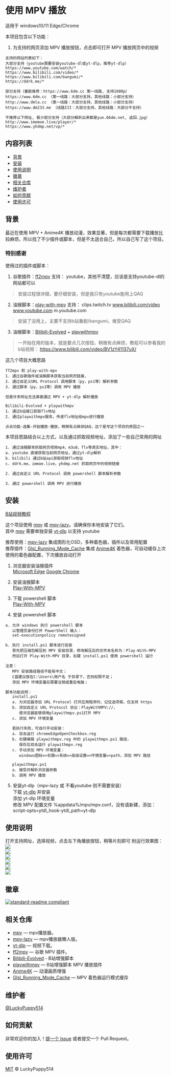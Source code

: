 # 使用 MPV 播放


适用于 windows10/11 Edge/Chrome

本项目包含以下功能：

1. 为支持的网页添加 MPV 播放按钮，点击即可打开 MPV 播放网页中的视频
```
支持的网站列表如下：
大部分支持（youtube需要安装youtube-dl或yt-dlp，推荐yt-dlp）
https://www.youtube.com/watch/*
https://www.bilibili.com/video/*
https://www.bilibili.com/bangumi/*
https://ddrk.me/*

部分支持（番剧推荐：https://www.6dm.cc 第一线路, 支持1080p）
https://www.6dm.cc （第一线路：大部分支持，其他线路：小部分支持）
http://www.dmla.cc （第一线路：大部分支持，其他线路：小部分支持）
https://www.dm233.me （线路III：大部分支持，其他线路：大部分不支持）

不推荐以下网址, 极少部分支持（大部分解析出来都是yun.66dm.net, 返回.jpg）
http://www.imomoe.live/player/*
https://www.yhdmp.net/vp/*
```


## 内容列表

- [背景](#背景)
- [安装](#安装)
- [使用说明](#使用说明)
- [徽章](#徽章)
- [相关仓库](#相关仓库)
- [维护者](#维护者)
- [如何贡献](#如何贡献)
- [使用许可](#使用许可)

## 背景

最近在使用 MPV + Anime4K 播放动漫，效果显著，但是每次都需要下载播放比较麻烦，所以找了不少插件或脚本，但是不太适合自己，所以自己写了这个项目。

### 特别感谢
使用过的插件或脚本：
1. 谷歌插件：[ff2mpv](https://github.com/woodruffw/ff2mpv)
支持：
youtube，其他不清楚，应该是支持youtube-dl的网站都可以
> 安装过程很详细，要仔细安装，但是我只有youtube能用上QAQ

2. 油猴脚本：[play-with-mpv](https://greasyfork.org/zh-CN/scripts/416271-play-with-mpv)
支持：
clips.twitch.tv
www.bilibili.com/video
www.youtube.com
m.youtube.com
> 安装了没用上，主要不支持b站番剧/bangumi，难受QAQ

3. 油猴脚本：[Bilibili-Evolved](https://github.com/the1812/Bilibili-Evolved) + [playwithmpv](https://github.com/videoanywhere/playwithmpv)
> 一开始在用的版本，就是要点几次按钮，稍微有点麻烦，教程可以参看我的b站视频：
https://www.bilibili.com/video/BV1zY41137uX/

这几个项目大概思路
```
ff2mpv 和 play-with-mpv
1. 通过谷歌插件或油猴脚本获取当前网页链接，
2. 通过自定义URL Protocol 调用脚本（py，ps1等）解析参数
3. 通过脚本（py，ps1等）调用 MPV 播放

但是许多网址无法直接通过 MPV + yt-dlp 解析播放

Bilibili-Evolved + playwithmpv
1. 通过b站接口获取flv地址
2. 通过playwithmpv服务，传递flv地址给mpv进行播放

点击功能-选集-开始播放-播放，稍微有点麻烦QAQ，这个是写这个项目的原因之一
```


本项目思路结合以上方式，以及通过抓取视频地址，添加了一些自己常用的网址
```
1. 通过油猴脚本抓取网页视频mp4，m3u8，flv等真实地址，其中：
a. youtube 直接获取当前网页地址，通过yt-dlp解析
b. bilibili 通过b站api获取视频flv地址
c. ddrk.me，immoe.live，yhdmp.net 抓取网页中的视频链接

2. 通过自定义 URL Protocol 调用 powershell 脚本解析参数

3. 通过 powershell 调用 MPV 进行播放
```

## 安装

[B站视频教程](https://www.bilibili.com/video/BV1zZ4y1C7kx/)  

这个项目使用 [mpv](https://github.com/mpv-player/mpv) 或 [mpv-lazy](https://github.com/hooke007/MPV_lazy)。请确保你本地安装了它们。  
其中 [mpv](https://github.com/mpv-player/mpv) 需要单独安装 [yt-dlp](https://github.com/yt-dlp/yt-dlp) 以支持 youtube

推荐使用：[mpv-lazy](https://github.com/hooke007/MPV_lazy) 集成图形化OSD，多种着色器，插件以及常用配置  
推荐插件：[Glsl_Running_Mode_Cache](https://github.com/LuckyPuppy514/MPV_Glsl_Running_Mode_Cache) 集成 [Anime4K](https://github.com/bloc97/Anime4K) 着色器，可自动缓存上次使用的着色器配置，下次播放自动打开

1. 浏览器安装油猴插件  
[Microsoft Edge](https://microsoftedge.microsoft.com/addons/detail/tampermonkey/iikmkjmpaadaobahmlepeloendndfphd)
[Google Chrome](https://chrome.google.com/extensions/detail/dhdgffkkebhmkfjojejmpbldmpobfkfo)

2. 安装油猴脚本  
[Play-With-MPV](https://greasyfork.org/zh-CN/scripts/444056-play-with-mpv)

3. 下载 powershell 脚本  
[Play-With-MPV](https://github.com/LuckyPuppy514/Play-With-MPV/releases)

4. 安装 powershell 脚本

```
a. 允许 windows 执行 powershell 脚本
   以管理员身份打开 PowerShell 输入：
   set-executionpolicy remotesigned
``` 

``` 
b. 执行 install.ps1 脚本进行安装
   首先把压缩包解压到 MPV 安装目录，修改解压后的文件夹名称为：Play-With-MPV
   然后打开 Play-With-MPV 目录，右键 install.ps1 使用 powershell 运行

注意：
   MPV 安装路径路径不能有中文；
   C盘建议放在C:\Users\用户名 子目录下，否则权限不足；
   添加 MPV 环境变量后需要注销或重启电脑；
``` 

``` 
脚本功能说明：
   install.ps1
   a. 为浏览器添加 URL Protocol 打开应用程序时，记住选项框，仅支持 https
   b. 添加自定义 URL Protocol 协议：PlayWithMPV://，
      使浏览器能够调用playwithmpv.ps1打开 MPV
   c. 添加 MPV 环境变量

   若执行失败，可自行手动安装：
   a. 双击运行 chromeEdgeOpenCheckbox.reg
   b. 右键编辑 playwithmpv.reg 中的 playwithmpv.ps1 路径，
      保存后双击运行 playwithmpv.reg
   c. 手动添加 MPV 环境变量：
      windows图标=>右键=>系统=>高级设置=>环境变量=>path，添加 MPV 路径

   playwithmpv.ps1
   a. 接受并解析浏览器参数
   b. 调用 MPV 播放
``` 

5. 安装yt-dlp（mpv-lazy 或 不看youtube 则不需要安装）  
下载 [yt-dlp](https://github.com/yt-dlp/yt-dlp) 并安装  
添加 yt-dlp 环境变量  
修改 MPV 配置文件 %appdata%/mpv/mpv.conf，没有请新建，添加：  
script-opts=ytdl_hook-ytdl_path=yt-dlp



## 使用说明
打开支持网址，选择视频，点击左下角播放按钮，稍等片刻即可
附运行效果图：  
<img src="https://github.com/LuckyPuppy514/Play-With-MPV/blob/main/work_picture/work_on_youtube.jpg" />  
<img src="https://github.com/LuckyPuppy514/Play-With-MPV/blob/main/work_picture/work_on_bilibili_bangumi.jpg" />  
<img src="https://github.com/LuckyPuppy514/Play-With-MPV/blob/main/work_picture/work_on_bilibili_video.jpg" />  
<img src="https://github.com/LuckyPuppy514/Play-With-MPV/blob/main/work_picture/work_on_ddrk.jpg" />  
<img src="https://github.com/LuckyPuppy514/Play-With-MPV/blob/main/work_picture/work_on_imomoe.jpg">  
<img src="https://github.com/LuckyPuppy514/Play-With-MPV/blob/main/work_picture/work_on_yhdmp.jpg">  


## 徽章

[![standard-readme compliant](https://img.shields.io/badge/readme%20style-standard-brightgreen.svg?style=flat-square)](https://github.com/RichardLitt/standard-readme)


## 相关仓库

- [mpv](https://github.com/mpv-player/mpv) — mpv播放器。
- [mpv-lazy](https://github.com/hooke007/MPV_lazy) — mpv播放器懒人版。
- [yt-dlp](https://github.com/yt-dlp/yt-dlp) — 视频下载。
- [ff2mpv](https://github.com/woodruffw/ff2mpv) — 谷歌 MPV 插件。
- [Bilibili-Evolved](https://github.com/the1812/Bilibili-Evolved) - B站增强脚本
- [playwithmpv](https://github.com/videoanywhere/playwithmpv) — B站增强脚本 MPV 播放插件
- [Anime4K](https://github.com/bloc97/Anime4K) — 动漫画质增强
- [Glsl_Running_Mode_Cache](https://github.com/LuckyPuppy514/MPV_Glsl_Running_Mode_Cache) — MPV 着色器运行模式缓存
## 维护者

[@LuckyPuppy514](https://github.com/LuckyPuppy514)

## 如何贡献

非常欢迎你的加入！[提一个 Issue](https://github.com/LuckyPuppy514/Play-With-MPV/issues/new) 或者提交一个 Pull Request。


## 使用许可

[MIT](https://github.com/LuckyPuppy514/Play-With-MPV/blob/main/LICENSE) © LuckyPuppy514